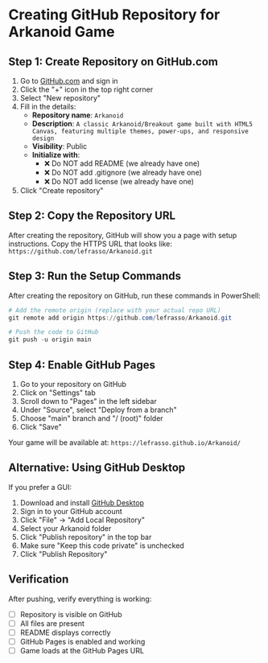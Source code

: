 # Creating GitHub Repository for Arkanoid Game

## Step 1: Create Repository on GitHub.com

1. Go to [GitHub.com](https://github.com) and sign in
2. Click the "+" icon in the top right corner
3. Select "New repository"
4. Fill in the details:
   - **Repository name**: `Arkanoid`
   - **Description**: `A classic Arkanoid/Breakout game built with HTML5 Canvas, featuring multiple themes, power-ups, and responsive design`
   - **Visibility**: Public
   - **Initialize with**: 
     - ❌ Do NOT add README (we already have one)
     - ❌ Do NOT add .gitignore (we already have one)
     - ❌ Do NOT add license (we already have one)
5. Click "Create repository"

## Step 2: Copy the Repository URL

After creating the repository, GitHub will show you a page with setup instructions. 
Copy the HTTPS URL that looks like: `https://github.com/lefrasso/Arkanoid.git`

## Step 3: Run the Setup Commands

After creating the repository on GitHub, run these commands in PowerShell:

```powershell
# Add the remote origin (replace with your actual repo URL)
git remote add origin https://github.com/lefrasso/Arkanoid.git

# Push the code to GitHub
git push -u origin main
```

## Step 4: Enable GitHub Pages

1. Go to your repository on GitHub
2. Click on "Settings" tab
3. Scroll down to "Pages" in the left sidebar
4. Under "Source", select "Deploy from a branch"
5. Choose "main" branch and "/ (root)" folder
6. Click "Save"

Your game will be available at: `https://lefrasso.github.io/Arkanoid/`

## Alternative: Using GitHub Desktop

If you prefer a GUI:
1. Download and install [GitHub Desktop](https://desktop.github.com/)
2. Sign in to your GitHub account
3. Click "File" → "Add Local Repository"
4. Select your Arkanoid folder
5. Click "Publish repository" in the top bar
6. Make sure "Keep this code private" is unchecked
7. Click "Publish Repository"

## Verification

After pushing, verify everything is working:
- [ ] Repository is visible on GitHub
- [ ] All files are present
- [ ] README displays correctly
- [ ] GitHub Pages is enabled and working
- [ ] Game loads at the GitHub Pages URL
